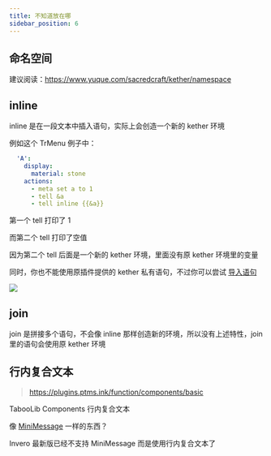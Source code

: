 ```yaml
---
title: 不知道放在哪
sidebar_position: 6
---
```


## 命名空间

建议阅读：https://www.yuque.com/sacredcraft/kether/namespace

## inline

inline 是在一段文本中插入语句，实际上会创造一个新的 kether 环境

例如这个 TrMenu 例子中：

```yaml
  'A':
    display:
      material: stone
    actions:
      - meta set a to 1
      - tell &a
      - tell inline {{&a}}
```

第一个 tell 打印了 1

而第二个 tell 打印了空值

因为第二个 tell 后面是一个新的 kether 环境，里面没有原 kether 环境里的变量

同时，你也不能使用原插件提供的 kether 私有语句，不过你可以尝试 [导入语句](https://www.yuque.com/sacredcraft/kether/namespace#zVbkg)

![](_images/inline.png)

## join

join 是拼接多个语句，不会像 inline 那样创造新的环境，所以没有上述特性，join 里的语句会使用原 kether 环境

## 行内复合文本

> https://plugins.ptms.ink/function/components/basic

TabooLib Components 行内复合文本

像 [MiniMessage](/docs-java/process/plugin/more/color-message.md#minimessage) 一样的东西？

Invero 最新版已经不支持 MiniMessage 而是使用行内复合文本了
